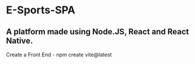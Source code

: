 # E-Sports-SPA



## A platform made using **Node.JS**, **React** and **React Native**.

Create a Front End - npm create vite@latest
